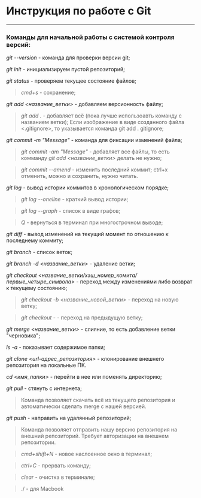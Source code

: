 # Инструкция по работе с Git
***
### Команды для начальной работы с системой контроля версий:

*git --version* - команда для проверки версии git;

*git init* - инициализируем пустой репозиторий;

*git status* - проверяем текущее состояние файлов;

>*cmd+s* - сохранение;

*git add <название_ветки>* - добавляем версионность файлу;

 > *git add .* - добавляет всё (пока лучше использоавть команду с названием ветки);
 > Если изображение в виде созданного файла <.gitignore>, то указывается команда git add . gitignore;

*git commit -m "Message"* - команда для фиксации изменений файла;

 >*git commit -am "Message"* - добавляет все файлы, то есть комманду *git add <название_ветки>* делать не нужно;

 >*git commit --amend* - изменить последний коммит;
  >ctrl+x отменить, можно и сохранить, нужно читать.

*git log* - вывод истории коммитов в хронологическом порядке;

 >*git log --oneline* - краткий вывод истории;

 >*git log --graph* - список в виде графов;

 >*Q* - вернуться в терминал при многострочном выводе;

*git diff* - вывод изменений на текущий момент по отношению к последнему коммиту;

*git branch* - cписок веток;

 *git branch -d <название_ветки>* - удаление ветки;

*git checkout <название_ветки/хэш_номер_комита/первые_четыре_символа>* - переход между изменениями либо возврат к текущему состоянию;

 >*git checkout -b <название_новой_ветки>* - переход на новую ветку;

 >*git checkout -* - переход на предыдущую ветку;

*git merge <название_ветки>* - слияние, то есть добавление ветки "черновика";

*ls -a* - показывает содержимое папки;

*git clone <url-адрес_репозитория>* - клонирование внешнего репозитория на локальные ПК. 

*cd <имя_папки>* - перейти в нее или поменять директорию;

*git pull* - стянуть с интернета;
 >Команда позволяет скачать всё из текущего репозитория и автоматически сделать merge с нашей версией.

*git push* - направить на удалянный репозиторий;
 >Команда позволяет отправить нашу версию репозитория на внешний репозиторий. Требует авторизации на внешнем репозитории.
 
>*cmd+shift+N* - новое наслоенное окно в терминал;

>*ctrl+C* - прервать команду;

>*clear* - очистка в терминале;

> ./ - для Macbook
